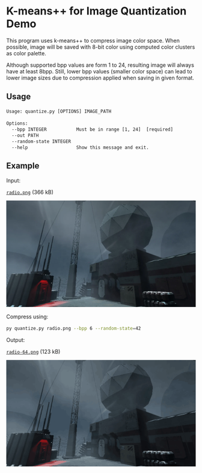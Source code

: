 # K-means++ for Image Quantization Demo

This program uses k-means++ to compress image color space.
When possible, image will be saved with 8-bit color using 
computed color clusters as color palette.

Although supported bpp values are form 1 to 24,
resulting image will always have at least 8bpp. Still, lower
bpp values (smaller color space) can lead to lower image 
sizes due to compression applied when saving in given format.


## Usage

    Usage: quantize.py [OPTIONS] IMAGE_PATH
    
    Options:
      --bpp INTEGER           Must be in range [1, 24]  [required]
      --out PATH
      --random-state INTEGER
      --help                  Show this message and exit.

## Example

Input: 

[`radio.png`](./radio.png) (366 kB)

![radio.png](./radio.png)

Compress using:
```bash
py quantize.py radio.png --bpp 6 --random-state=42
```

Output:

[`radio-64.png`](./radio-64.png) (123 kB)

![radio-64.png](./radio-64.png)